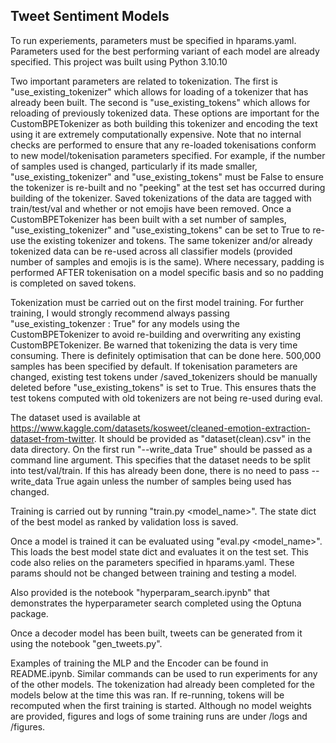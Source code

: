 ## Tweet Sentiment Models
To run experiements, parameters must be specified in hparams.yaml. Parameters used for the best performing variant of each model are already specified. This project was built using Python 3.10.10

Two important parameters are related to tokenization. The first is "use_existing_tokenizer" which allows for loading of a tokenizer that has already been built. The second is "use_existing_tokens" which allows for reloading of previously tokenized data. These options are important for the CustomBPETokenizer as both building this tokenizer and encoding the text using it are extremely computationally expensive. Note that no internal checks are performed to ensure that any re-loaded tokenisations conform to new model/tokenisation parameters specified. For example, if the number of samples used is changed, particularly if its made smaller, "use_existing_tokenizer" and "use_existing_tokens" must be False to ensure the tokenizer is re-built and no "peeking" at the test set has occurred during building of the tokenizer. Saved tokenizations of the data are tagged with train/test/val and whether or not emojis have been removed. Once a CustomBPETokenizer has been built with a set number of samples, "use_existing_tokenizer" and "use_existing_tokens" can be set to True to re-use the existing tokenizer and tokens. The same tokenizer and/or already tokenized data can be re-used across all classifier models (provided number of samples and emojis is is the same). Where necessary, padding is performed AFTER tokenisation on a model specific basis and so no padding is completed on saved tokens.

Tokenization must be carried out on the first model training. For further training, I would strongly recommend always passing "use_existing_tokenzer : True" for any models using the CustomBPETokenizer to avoid re-building and overwriting any existing CustomBPETokenizer. Be warned that tokenizing the data is very time consuming. There is definitely optimisation that can be done here. 500,000 samples has been specified by default. If tokenisation parameters are changed, existing test tokens under /saved_tokenizers should be manually deleted before "use_existing_tokens" is set to True. This ensures thats the test tokens computed with old tokenizers are not being re-used during eval.

The dataset used is available at https://www.kaggle.com/datasets/kosweet/cleaned-emotion-extraction-dataset-from-twitter. It should be provided as "dataset(clean).csv" in the data directory. On the first run "--write_data True" should be passed as a command line argument. This specifies that the dataset needs to be split into test/val/train. If this has already been done, there is no need to pass --write_data True again unless the number of samples being used has changed.

Training is carried out by running "train.py <model_name>". The state dict of the best model as ranked by validation loss is saved.

Once a model is trained it can be evaluated using "eval.py <model_name>". This loads the best model state dict and evaluates it on the test set. This code also relies on the parameters specified in hparams.yaml. These params should not be changed between training and testing a model.

Also provided is the notebook "hyperparam_search.ipynb" that demonstrates the hyperparameter search completed using the Optuna package.

Once a decoder model has been built, tweets can be generated from it using the notebook "gen_tweets.py".

Examples of training the MLP and the Encoder can be found in README.ipynb. Similar commands can be used to run experiments for any of the other models. The tokenization had already been completed for the models below at the time this was ran. If re-running, tokens will be recomputed when the first training is started. Although no model weights are provided, figures and logs of some training runs are under /logs and /figures.
